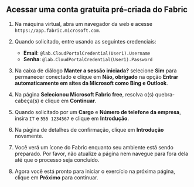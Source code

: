 ## Acessar uma conta gratuita pré-criada do Fabric

1. Na máquina virtual, abra um navegador da web e acesse `https://app.fabric.microsoft.com`.

1. Quando solicitado, entre usando as seguintes credenciais:

    - **Email**: `@lab.CloudPortalCredential(User1).Username`
    - **Senha**: `@lab.CloudPortalCredential(User1).Password`

1. Na caixa de diálogo **Manter a sessão iniciada?** selecione **Sim** para permanecer conectado e clique em **Não, obrigado** na opção **Entrar automaticamente em sites da Microsoft como Bing e Outlook**.

1. Na página **Selecionou Microsoft Fabric free**, resolva o(s) quebra-cabeça(s) e clique em **Continuar**.

1. Quando solicitado por um **Cargo** e **Número de telefone da empresa**, insira `IT` e `555 1234567` e clique em **Introdução**.

1. Na página de detalhes de confirmação, clique em **Introdução** novamente.

1. Você verá um ícone do Fabric enquanto seu ambiente está sendo preparado. Por favor, não atualize a página nem navegue para fora dela até que o processo seja concluído.

1. Agora você está pronto para iniciar o exercício na próxima página, clique em **Próximo** para continuar.
